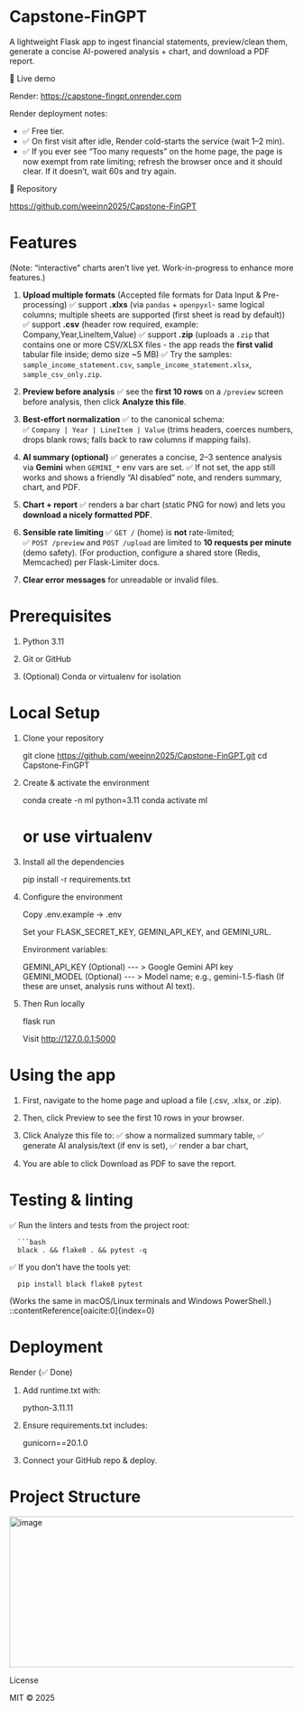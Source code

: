 Capstone‑FinGPT
===============

A lightweight Flask app to ingest financial statements, preview/clean them, generate a concise AI-powered analysis + chart, and download a PDF report.

🚀 Live demo

Render: https://capstone-fingpt.onrender.com

Render deployment notes:
- ✅   Free tier.
- ✅   On first visit after idle, Render cold-starts the service (wait 1–2 min).
- ✅   If you ever see “Too many requests” on the home page, the page is now exempt from rate limiting; refresh the browser once and it should clear. If it doesn’t, wait 60s and try again.


📘 Repository

https://github.com/weeinn2025/Capstone-FinGPT


Features
========
(Note: “interactive” charts aren’t live yet.  Work-in-progress to enhance more features.)

1.   **Upload multiple formats**
     (Accepted file formats for Data Input & Pre-processing)
     ✅  support **.xlxs**  (via `pandas` + `openpyxl`- same logical columns; multiple sheets are supported (first sheet is read by default))
     ✅  support **.csv**   (header row required, example: Company,Year,LineItem,Value)
     ✅  support **.zip**   (uploads a `.zip` that contains one or more CSV/XLSX files - the app reads the **first valid** tabular file inside; demo size ~5 MB)
     ✅  Try the samples:   `sample_income_statement.csv`, `sample_income_statement.xlsx`, `sample_csv_only.zip`.

3.   **Preview before analysis**
     ✅  see the **first 10 rows** on a `/preview` screen before analysis, then click **Analyze this file**.

4.   **Best-effort normalization**
     ✅  to the canonical schema:  
     ✅  `Company | Year | LineItem | Value` (trims headers, coerces numbers, drops blank rows; falls back to raw columns if mapping fails).
 
5.   **AI summary (optional)**
     ✅  generates a concise, 2–3 sentence analysis via **Gemini** when `GEMINI_*` env vars are set.
     ✅  If not set, the app still works and shows a friendly “AI disabled” note, and renders summary, chart, and PDF.

6.   **Chart + report**
     ✅  renders a bar chart (static PNG for now) and lets you **download a nicely formatted PDF**.

7.   **Sensible rate limiting**
     ✅  `GET /` (home) is **not** rate-limited;  
     ✅  `POST /preview` and `POST /upload` are limited to **10 requests per minute** (demo safety).
          (For production, configure a shared store (Redis, Memcached) per Flask-Limiter docs.  

8.   **Clear error messages** for unreadable or invalid files.


Prerequisites
=============

1.   Python 3.11

2.   Git or GitHub

3.   (Optional) Conda or virtualenv for isolation


Local Setup
===========

1.   Clone your repository

     git clone https://github.com/weeinn2025/Capstone-FinGPT.git
     cd Capstone-FinGPT

2.   Create & activate the environment

     conda create -n ml python=3.11
     conda activate ml
     # or use virtualenv

3.   Install all the dependencies

     pip install -r requirements.txt

4.   Configure the environment

     Copy .env.example → .env

     Set your FLASK_SECRET_KEY, GEMINI_API_KEY, and GEMINI_URL.

     Environment variables:
     
     GEMINI_API_KEY	(Optional)  --- >  Google Gemini API key
     GEMINI_MODEL	(Optional)  --- >  Model name; e.g., gemini-1.5-flash
     (If these are unset, analysis runs without AI text).

6.   Then Run locally

     flask run

     Visit http://127.0.0.1:5000


Using the app
=============

1.   First, navigate to the home page and upload a file (.csv, .xlsx, or .zip).

2.   Then, click Preview to see the first 10 rows in your browser.

3.   Click Analyze this file to:
     ✅   show a normalized summary table,
     ✅   generate AI analysis/text (if env is set),
     ✅   render a bar chart,

4.   You are able to click Download as PDF to save the report.


Testing & linting
=================
✅   Run the linters and tests from the project root:

      ```bash
      black . && flake8 . && pytest -q

✅   If you don’t have the tools yet:
      
      pip install black flake8 pytest

(Works the same in macOS/Linux terminals and Windows PowerShell.)
::contentReference[oaicite:0]{index=0}


Deployment
==========
Render (✅ Done)

1.   Add runtime.txt with:

     python-3.11.11

2.   Ensure requirements.txt includes:

     gunicorn==20.1.0

3.   Connect your GitHub repo & deploy.


Project Structure
=================

<img width="756" height="267" alt="image" src="https://github.com/user-attachments/assets/935e3aa1-a01d-4b04-9490-645c9f6ad5ec" />


License

MIT © 2025

